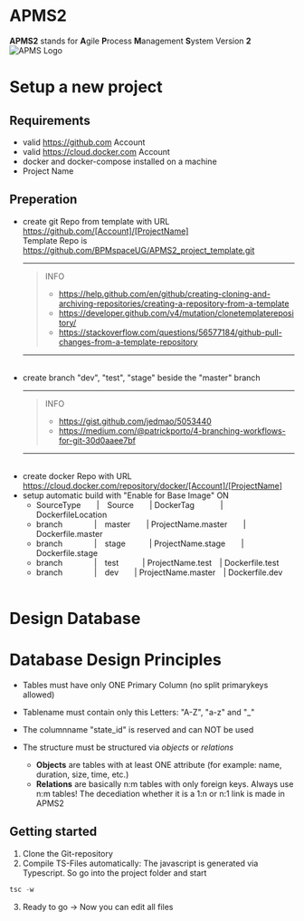# APMS2

**APMS2** stands for **A**gile **P**rocess **M**anagement **S**ystem Version **2**
![APMS Logo](http://www.bpmspace.com/assets/img/BPMspace_APMS.png)

# Setup a new project
## Requirements
* valid https://github.com Account
* valid https://cloud.docker.com Account
* docker and docker-compose installed on a machine
* Project Name
## Preperation 
* create git Repo from template with URL https://github.com/[Account]/[ProjectName]
<br> Template Repo is https://github.com/BPMspaceUG/APMS2_project_template.git
<br><hr> 
  > INFO 
  > * https://help.github.com/en/github/creating-cloning-and-archiving-repositories/creating-a-repository-from-a-template
  > * https://developer.github.com/v4/mutation/clonetemplaterepository/
  > * https://stackoverflow.com/questions/56577184/github-pull-changes-from-a-template-repository
  <hr><br>
* create branch "dev", "test", "stage" beside the "master" branch
  <br><hr> 
  > INFO 
  > * https://gist.github.com/jedmao/5053440
  > * https://medium.com/@patrickporto/4-branching-workflows-for-git-30d0aaee7bf
  <hr><br>
* create docker Repo with URL https://cloud.docker.com/repository/docker/[Account]/[ProjectName]
* setup automatic build with "Enable for Base Image" ON<br>
  * SourceType&emsp;&emsp;|&emsp;Source&emsp;&emsp;| DockerTag &emsp;&emsp;&emsp;| DockerfileLocation<br>
  * branch&emsp;&emsp;&emsp;&emsp;|&emsp;master&emsp;&emsp;| ProjectName.master&emsp;&emsp;| Dockerfile.master<br>
  * branch&emsp;&emsp;&emsp;&emsp;|&emsp;stage&emsp;&emsp;&emsp;| ProjectName.stage&emsp;&emsp;| Dockerfile.stage<br>
  * branch&emsp;&emsp;&emsp;&emsp;|&emsp;test&emsp;&emsp;&emsp;| ProjectName.test&emsp;| Dockerfile.test<br>
  * branch&emsp;&emsp;&emsp;&emsp;|&emsp;dev&emsp;&emsp;| ProjectName.master&emsp;| Dockerfile.dev<br>
  <br>
# Design Database
# Database Design Principles
- Tables must have only ONE Primary Column (no split primarykeys allowed)
- Tablename must contain only this Letters: "A-Z", "a-z" and "_"
- The columnname "state_id" is reserved and can NOT be used

- The structure must be structured via *objects* or *relations*
  - **Objects** are tables with at least ONE attribute (for example: name, duration, size, time, etc.)
  - **Relations** are basically n:m tables with only foreign keys. Always use n:m tables! The decediation whether it is a 1:n or n:1 link is made in APMS2

## Getting started

1. Clone the Git-repository
2. Compile TS-Files automatically: The javascript is generated via Typescript. So go into the project folder and start
```javascript
tsc -w
```
3. Ready to go -> Now you can edit all files
